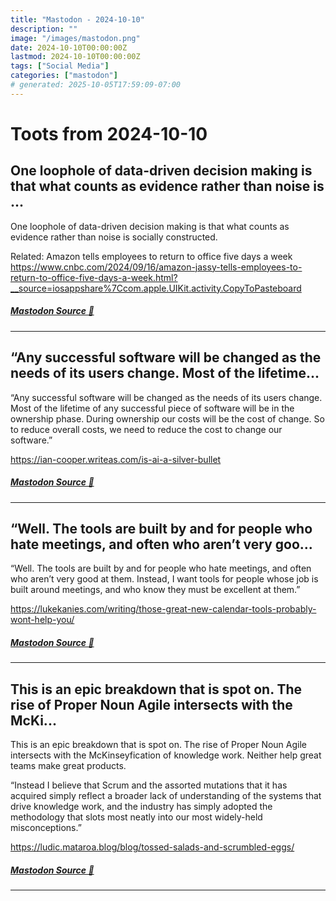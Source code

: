 ```yaml
---
title: "Mastodon - 2024-10-10"
description: ""
image: "/images/mastodon.png"
date: 2024-10-10T00:00:00Z
lastmod: 2024-10-10T00:00:00Z
tags: ["Social Media"]
categories: ["mastodon"]
# generated: 2025-10-05T17:59:09-07:00
---
```


# Toots from 2024-10-10

## One loophole of data-driven decision making is that what counts as evidence rather than noise is ...

One loophole of data-driven decision making is that what counts as evidence rather than noise is socially constructed.

Related: Amazon tells employees to return to office five days a week <https://www.cnbc.com/2024/09/16/amazon-jassy-tells-employees-to-return-to-office-five-days-a-week.html?__source=iosappshare%7Ccom.apple.UIKit.activity.CopyToPasteboard>

##### [Mastodon Source 🐘](https://hachyderm.io/@mweagle/113281047761469565)

---

## “Any successful software will be changed as the needs of its users change. Most of the lifetime...

“Any successful software will be changed as the needs of its users change. Most of the lifetime of any successful piece of software will be in the ownership phase. During ownership our costs will be the cost of change. So to reduce overall costs, we need to reduce the cost to change our software.”

<https://ian-cooper.writeas.com/is-ai-a-silver-bullet>

##### [Mastodon Source 🐘](https://hachyderm.io/@mweagle/113280979288258996)

---

## “Well. The tools are built by and for people who hate meetings, and often who aren’t very goo...

“Well. The tools are built by and for people who hate meetings, and often who aren’t very good at them. Instead, I want tools for people whose job is built around meetings, and who know they must be excellent at them.”

<https://lukekanies.com/writing/those-great-new-calendar-tools-probably-wont-help-you/>

##### [Mastodon Source 🐘](https://hachyderm.io/@mweagle/113280858057031071)

---

## This is an epic breakdown that is spot on. The rise of Proper Noun Agile intersects with the McKi...

This is an epic breakdown that is spot on. The rise of Proper Noun Agile intersects with the McKinseyfication of knowledge work. Neither help great teams make great products.

“Instead I believe that Scrum and the assorted mutations that it has acquired simply reflect a broader lack of understanding of the systems that drive knowledge work, and the industry has simply adopted the methodology that slots most neatly into our most widely-held misconceptions.”

<https://ludic.mataroa.blog/blog/tossed-salads-and-scrumbled-eggs/>

##### [Mastodon Source 🐘](https://hachyderm.io/@mweagle/113280655409711713)

---


